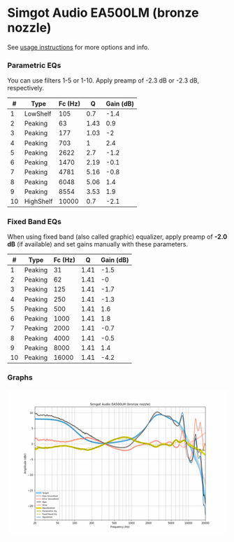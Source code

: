 # Simgot Audio EA500LM (bronze nozzle)
See [usage instructions](https://github.com/jaakkopasanen/AutoEq#usage) for more options and info.

### Parametric EQs
You can use filters 1-5 or 1-10. Apply preamp of -2.3 dB or -2.3 dB, respectively.

|   # | Type      |   Fc (Hz) |    Q |   Gain (dB) |
|-----|-----------|-----------|------|-------------|
|   1 | LowShelf  |       105 | 0.7  |        -1.4 |
|   2 | Peaking   |        63 | 1.43 |         0.9 |
|   3 | Peaking   |       177 | 1.03 |        -2   |
|   4 | Peaking   |       703 | 1    |         2.4 |
|   5 | Peaking   |      2622 | 2.7  |        -1.2 |
|   6 | Peaking   |      1470 | 2.19 |        -0.1 |
|   7 | Peaking   |      4781 | 5.16 |        -0.8 |
|   8 | Peaking   |      6048 | 5.06 |         1.4 |
|   9 | Peaking   |      8554 | 3.53 |         1.9 |
|  10 | HighShelf |     10000 | 0.7  |        -2.1 |

### Fixed Band EQs
When using fixed band (also called graphic) equalizer, apply preamp of **-2.0 dB** (if available) and set gains manually with these parameters.

|   # | Type    |   Fc (Hz) |    Q |   Gain (dB) |
|-----|---------|-----------|------|-------------|
|   1 | Peaking |        31 | 1.41 |        -1.5 |
|   2 | Peaking |        62 | 1.41 |        -0   |
|   3 | Peaking |       125 | 1.41 |        -1.7 |
|   4 | Peaking |       250 | 1.41 |        -1.3 |
|   5 | Peaking |       500 | 1.41 |         1.6 |
|   6 | Peaking |      1000 | 1.41 |         1.8 |
|   7 | Peaking |      2000 | 1.41 |        -0.7 |
|   8 | Peaking |      4000 | 1.41 |        -0.5 |
|   9 | Peaking |      8000 | 1.41 |         1.4 |
|  10 | Peaking |     16000 | 1.41 |        -4.2 |

### Graphs
![](./Simgot%20Audio%20EA500LM%20(bronze%20nozzle).png)
